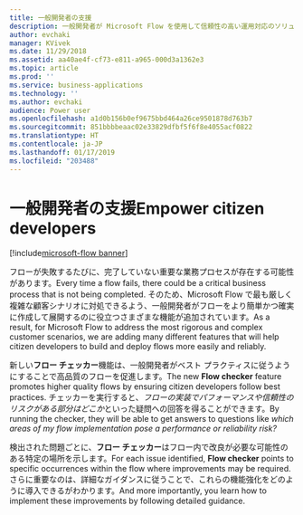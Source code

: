 ```yaml
---
title: 一般開発者の支援
description: 一般開発者が Microsoft Flow を使用して信頼性の高い運用対応のソリューションを作成するために必要な主な機能を提供します。
author: evchaki
manager: KVivek
ms.date: 11/29/2018
ms.assetid: aa40ae4f-cf73-e811-a965-000d3a1362e3
ms.topic: article
ms.prod: ''
ms.service: business-applications
ms.technology: ''
ms.author: evchaki
audience: Power user
ms.openlocfilehash: a1d0b156b0ef9675bbd464a26ce9501878d763b7
ms.sourcegitcommit: 851bbbbeaac02e33829dfbf5f6f8e4055acf0822
ms.translationtype: HT
ms.contentlocale: ja-JP
ms.lasthandoff: 01/17/2019
ms.locfileid: "203488"
---
```

# <a name="empower-citizen-developers"></a><span data-ttu-id="c39f8-103">一般開発者の支援</span><span class="sxs-lookup"><span data-stu-id="c39f8-103">Empower citizen developers</span></span>


[!include[microsoft-flow banner](../includes/microsoft-flow.md)]

<span data-ttu-id="c39f8-104">フローが失敗するたびに、完了していない重要な業務プロセスが存在する可能性があります。</span><span class="sxs-lookup"><span data-stu-id="c39f8-104">Every time a flow fails, there could be a critical business process that is not being completed.</span></span> <span data-ttu-id="c39f8-105">そのため、Microsoft Flow で最も厳しく複雑な顧客シナリオに対処できるよう、一般開発者がフローをより簡単かつ確実に作成して展開するのに役立つさまざまな機能が追加されています。</span><span class="sxs-lookup"><span data-stu-id="c39f8-105">As a result, for Microsoft Flow to address the most rigorous and complex customer scenarios, we are adding many different features that will help citizen developers to build and deploy flows more easily and reliably.</span></span> 

<span data-ttu-id="c39f8-106">新しい**フロー チェッカー**機能は、一般開発者がベスト プラクティスに従うようにすることで高品質のフローを促進します。</span><span class="sxs-lookup"><span data-stu-id="c39f8-106">The new **Flow checker** feature promotes higher quality flows by ensuring citizen developers follow best practices.</span></span> <span data-ttu-id="c39f8-107">チェッカーを実行すると、*フローの実装でパフォーマンスや信頼性のリスクがある部分はどこか*といった疑問への回答を得ることができます。</span><span class="sxs-lookup"><span data-stu-id="c39f8-107">By running the checker, they will be able to get answers to questions like *which areas of my flow implementation pose a performance or reliability risk?*</span></span> 

<span data-ttu-id="c39f8-108">検出された問題ごとに、**フロー チェッカー**はフロー内で改良が必要な可能性のある特定の場所を示します。</span><span class="sxs-lookup"><span data-stu-id="c39f8-108">For each issue identified, **Flow checker** points to specific occurrences within the flow where improvements may be required.</span></span> <span data-ttu-id="c39f8-109">さらに重要なのは、詳細なガイダンスに従うことで、これらの機能強化をどのように導入できるがわかります。</span><span class="sxs-lookup"><span data-stu-id="c39f8-109">And more importantly, you learn how to implement these improvements by following detailed guidance.</span></span>
